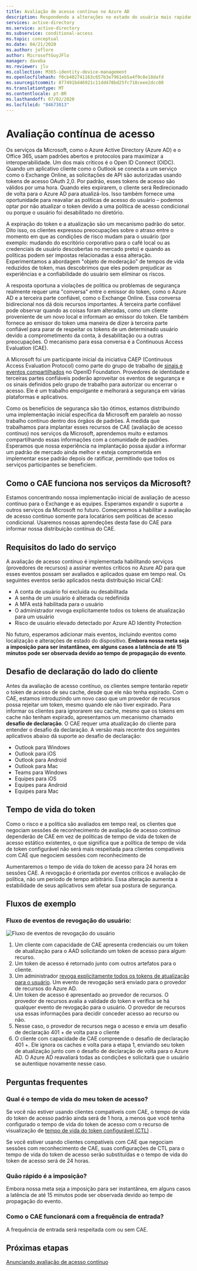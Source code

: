 ```yaml
---
title: Avaliação de acesso contínuo no Azure AD
description: Respondendo a alterações no estado do usuário mais rapidamente com avaliação de acesso contínuo no Azure AD
services: active-directory
ms.service: active-directory
ms.subservice: conditional-access
ms.topic: conceptual
ms.date: 04/21/2020
ms.author: joflore
author: MicrosoftGuyJFlo
manager: daveba
ms.reviewer: jlu
ms.collection: M365-identity-device-management
ms.openlocfilehash: f0cb402741163c657b3e7961eb5a4f9c8e18dafd
ms.sourcegitcommit: 877491bd46921c11dd478bd25fc718ceee2dcc08
ms.translationtype: MT
ms.contentlocale: pt-BR
ms.lasthandoff: 07/02/2020
ms.locfileid: "84673013"
---
```

# <a name="continuous-access-evaluation"></a>Avaliação contínua de acesso

Os serviços da Microsoft, como o Azure Active Directory (Azure AD) e o Office 365, usam padrões abertos e protocolos para maximizar a interoperabilidade. Um dos mais críticos é o Open ID Connect (OIDC). Quando um aplicativo cliente como o Outlook se conecta a um serviço como o Exchange Online, as solicitações de API são autorizadas usando tokens de acesso OAuth 2,0. Por padrão, esses tokens de acesso são válidos por uma hora. Quando eles expirarem, o cliente será Redirecionado de volta para o Azure AD para atualizá-los. Isso também fornece uma oportunidade para reavaliar as políticas de acesso do usuário – podemos optar por não atualizar o token devido a uma política de acesso condicional ou porque o usuário foi desabilitado no diretório. 

A expiração do token e a atualização são um mecanismo padrão do setor. Dito isso, os clientes expressou preocupações sobre o atraso entre o momento em que as condições de risco mudam para o usuário (por exemplo: mudando do escritório corporativo para o café local ou as credenciais de usuário descobertas no mercado preto) e quando as políticas podem ser impostas relacionadas a essa alteração. Experimentamos a abordagem "objeto de moderação" de tempos de vida reduzidos de token, mas descobrimos que eles podem prejudicar as experiências e a confiabilidade do usuário sem eliminar os riscos.

A resposta oportuna a violações de política ou problemas de segurança realmente requer uma "conversa" entre o emissor do token, como o Azure AD e a terceira parte confiável, como o Exchange Online. Essa conversa bidirecional nos dá dois recursos importantes. A terceira parte confiável pode observar quando as coisas foram alteradas, como um cliente proveniente de um novo local e informam ao emissor do token. Ele também fornece ao emissor do token uma maneira de dizer à terceira parte confiável para parar de respeitar os tokens de um determinado usuário devido a comprometimento da conta, à desabilitação ou a outras preocupações. O mecanismo para essa conversa é a Continuous Access Evaluation (CAE).

A Microsoft foi um participante inicial da iniciativa CAEP (Continuous Access Evaluation Protocol) como parte do grupo de trabalho de [sinais e eventos compartilhados](https://openid.net/wg/sse/) no OpenID Foundation. Provedores de identidade e terceiras partes confiáveis poderão aproveitar os eventos de segurança e os sinais definidos pelo grupo de trabalho para autorizar ou encerrar o acesso. Ele é um trabalho empolgante e melhorará a segurança em várias plataformas e aplicativos.

Como os benefícios de segurança são tão ótimos, estamos distribuindo uma implementação inicial específica da Microsoft em paralelo ao nosso trabalho contínuo dentro dos órgãos de padrões. À medida que trabalhamos para implantar esses recursos de CAE (avaliação de acesso contínuo) nos serviços da Microsoft, aprendemos muito e estamos compartilhando essas informações com a comunidade de padrões. Esperamos que nossa experiência na implantação possa ajudar a informar um padrão de mercado ainda melhor e esteja comprometida em implementar esse padrão depois de ratificar, permitindo que todos os serviços participantes se beneficiem.

## <a name="how-does-cae-work-in-microsoft-services"></a>Como o CAE funciona nos serviços da Microsoft?

Estamos concentrando nossa implementação inicial de avaliação de acesso contínuo para o Exchange e as equipes. Esperamos expandir o suporte a outros serviços da Microsoft no futuro. Começaremos a habilitar a avaliação de acesso contínuo somente para locatários sem políticas de acesso condicional. Usaremos nossas aprendeções desta fase do CAE para informar nossa distribuição contínua do CAE.

## <a name="service-side-requirements"></a>Requisitos do lado do serviço

A avaliação de acesso contínuo é implementada habilitando serviços (provedores de recursos) a assinar eventos críticos no Azure AD para que esses eventos possam ser avaliados e aplicados quase em tempo real. Os seguintes eventos serão aplicados nesta distribuição inicial CAE:

- A conta de usuário foi excluída ou desabilitada
- A senha de um usuário é alterada ou redefinida
- A MFA está habilitada para o usuário
- O administrador revoga explicitamente todos os tokens de atualização para um usuário
- Risco de usuário elevado detectado por Azure AD Identity Protection

No futuro, esperamos adicionar mais eventos, incluindo eventos como localização e alterações de estado do dispositivo. **Embora nossa meta seja a imposição para ser instantânea, em alguns casos a latência de até 15 minutos pode ser observada devido ao tempo de propagação do evento**. 

## <a name="client-side-claim-challenge"></a>Desafio de declaração do lado do cliente

Antes da avaliação de acesso contínuo, os clientes sempre tentarão repetir o token de acesso de seu cache, desde que ele não tenha expirado. Com o CAE, estamos introduzindo um novo caso que um provedor de recursos possa rejeitar um token, mesmo quando ele não tiver expirado. Para informar os clientes para ignorarem seu cache, mesmo que os tokens em cache não tenham expirado, apresentamos um mecanismo chamado **desafio de declaração**. O CAE requer uma atualização do cliente para entender o desafio da declaração. A versão mais recente dos seguintes aplicativos abaixo dá suporte ao desafio de declaração:

- Outlook para Windows 
- Outlook para iOS 
- Outlook para Android 
- Outlook para Mac 
- Teams para Windows
- Equipes para iOS 
- Equipes para Android 
- Equipes para Mac 

## <a name="token-lifetime"></a>Tempo de vida do token

Como o risco e a política são avaliados em tempo real, os clientes que negociam sessões de reconhecimento de avaliação de acesso contínuo dependerão de CAE em vez de políticas de tempo de vida de token de acesso estático existentes, o que significa que a política de tempo de vida de token configurável não será mais respeitada para clientes compatíveis com CAE que negociem sessões com reconhecimento de

Aumentaremos o tempo de vida do token de acesso para 24 horas em sessões CAE. A revogação é orientada por eventos críticos e avaliação de política, não um período de tempo arbitrário. Essa alteração aumenta a estabilidade de seus aplicativos sem afetar sua postura de segurança. 

## <a name="example-flows"></a>Fluxos de exemplo

### <a name="user-revocation-event-flow"></a>Fluxo de eventos de revogação do usuário:

![Fluxo de eventos de revogação do usuário](./media/concept-fundamentals-continuous-access-evaluation/user-revocation-event-flow.png)

1. Um cliente com capacidade de CAE apresenta credenciais ou um token de atualização para o AAD solicitando um token de acesso para algum recurso.
1. Um token de acesso é retornado junto com outros artefatos para o cliente.
1. Um administrador [revoga explicitamente todos os tokens de atualização para o usuário](https://docs.microsoft.com/powershell/module/azuread/revoke-azureaduserallrefreshtoken?view=azureadps-2.0). Um evento de revogação será enviado para o provedor de recursos do Azure AD.
1. Um token de acesso é apresentado ao provedor de recursos. O provedor de recursos avalia a validade do token e verifica se há qualquer evento de revogação para o usuário. O provedor de recursos usa essas informações para decidir conceder acesso ao recurso ou não.
1. Nesse caso, o provedor de recursos nega o acesso e envia um desafio de declaração 401 + de volta para o cliente
1. O cliente com capacidade de CAE compreende o desafio de declaração 401 +. Ele ignora os caches e volta para a etapa 1, enviando seu token de atualização junto com o desafio de declaração de volta para o Azure AD. O Azure AD reavaliará todas as condições e solicitará que o usuário se autentique novamente nesse caso.

## <a name="faqs"></a>Perguntas frequentes

### <a name="what-is-the-lifetime-of-my-access-token"></a>Qual é o tempo de vida do meu token de acesso?

Se você não estiver usando clientes compatíveis com CAE, o tempo de vida do token de acesso padrão ainda será de 1 hora, a menos que você tenha configurado o tempo de vida do token de acesso com o recurso de visualização de [tempo de vida do token configurável (CTL)](../develop/active-directory-configurable-token-lifetimes.md) .

Se você estiver usando clientes compatíveis com CAE que negociam sessões com reconhecimento de CAE, suas configurações de CTL para o tempo de vida do token de acesso serão substituídas e o tempo de vida do token de acesso será de 24 horas.

### <a name="how-quick-is-enforcement"></a>Quão rápido é a imposição?

Embora nossa meta seja a imposição para ser instantânea, em alguns casos a latência de até 15 minutos pode ser observada devido ao tempo de propagação do evento.

### <a name="how-will-cae-work-with-sign-in-frequency"></a>Como o CAE funcionará com a frequência de entrada?

A frequência de entrada será respeitada com ou sem CAE.

## <a name="next-steps"></a>Próximas etapas

[Anunciando avaliação de acesso contínuo](https://techcommunity.microsoft.com/t5/azure-active-directory-identity/moving-towards-real-time-policy-and-security-enforcement/ba-p/1276933)
